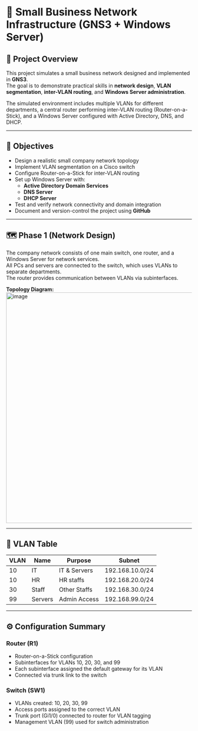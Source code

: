 # 🏢 Small Business Network Infrastructure (GNS3 + Windows Server)

## 📘 Project Overview
This project simulates a small business network designed and implemented in **GNS3**.  
The goal is to demonstrate practical skills in **network design**, **VLAN segmentation**, **inter-VLAN routing**, and **Windows Server administration**.

The simulated environment includes multiple VLANs for different departments, a central router performing inter-VLAN routing (Router-on-a-Stick), and a Windows Server configured with Active Directory, DNS, and DHCP.

---

## 🎯 Objectives
- Design a realistic small company network topology
- Implement VLAN segmentation on a Cisco switch
- Configure Router-on-a-Stick for inter-VLAN routing
- Set up Windows Server with:
  - **Active Directory Domain Services**
  - **DNS Server**
  - **DHCP Server**
- Test and verify network connectivity and domain integration
- Document and version-control the project using **GitHub**

---

## 🗺️ Phase 1  (Network Design) 
The company network consists of one main switch, one router, and a Windows Server for network services.  
All PCs and servers are connected to the switch, which uses VLANs to separate departments.  
The router provides communication between VLANs via subinterfaces.

**Topology Diagram:**  
<img width="1020" height="625" alt="image" src="https://github.com/user-attachments/assets/a781dca9-7f42-47db-bd56-1d390be4d6fe" />


---

## 🧩 VLAN Table

| VLAN | Name        | Purpose         | Subnet              |
|------|--------------|-----------------|---------------------|
| 10   | IT           | IT & Servers    | 192.168.10.0/24     |
| 10   | HR           | HR staffs       | 192.168.20.0/24     |
| 30   | Staff        | Other Staffs    | 192.168.30.0/24     |
| 99   | Servers      | Admin Access    | 192.168.99.0/24     |

---

## ⚙️ Configuration Summary

### **Router (R1)**
- Router-on-a-Stick configuration  
- Subinterfaces for VLANs 10, 20, 30, and 99  
- Each subinterface assigned the default gateway for its VLAN  
- Connected via trunk link to the switch

### **Switch (SW1)**
- VLANs created: 10, 20, 30, 99  
- Access ports assigned to the correct VLAN  
- Trunk port (Gi1/0) connected to router for VLAN tagging  
- Management VLAN (99) used for switch administration  

